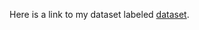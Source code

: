 Here is a link to my dataset labeled [dataset]([url](https://drive.google.com/drive/folders/1wYflkOnePgg67w36qbLmXAw_Ir0SlUpn?usp=sharing)).  
